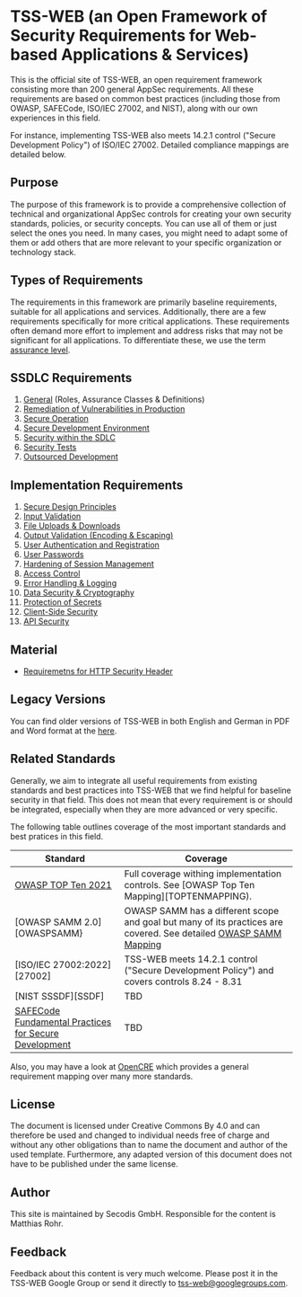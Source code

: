 # TSS-WEB (an Open Framework of Security Requirements for Web-based Applications & Services)

This is the official site of TSS-WEB, an open requirement framework consisting more than 200 general AppSec requirements. All these requirements are based on common best practices (including those from OWASP, SAFECode, ISO/IEC 27002, and NIST), along with our own experiences in this field.

For instance, implementing TSS-WEB also meets 14.2.1 control ("Secure Development Policy") of ISO/IEC 27002. Detailed compliance mappings are detailed below.

## Purpose

The purpose of this framework is to provide a comprehensive collection of technical and organizational AppSec controls for creating your own security standards, policies, or security concepts. You can use all of them or just select the ones you need. In many cases, you might need to adapt some of them or add others that are more relevant to your specific organization or technology stack.

## Types of Requirements

The requirements in this framework are primarily baseline requirements, suitable for all applications and services. Additionally, there are a few requirements specifically for more critical applications. These requirements often demand more effort to implement and address risks that may not be significant for all applications. To differentiate these, we use the term [assurance level][A_AC].

## SSDLC Requirements

1. [General][A_GENERAL] (Roles, Assurance Classes & Definitions)
2. [Remediation of Vulnerabilities in Production][A_REMEDIATION]
3. [Secure Operation][A_SECOP]
4. [Secure Development Environment][A_SECENV]
5. [Security within the SDLC][A_SDLC]
6. [Security Tests][A_SECTESTS]
7. [Outsourced Development][A_OUTDEV]

## Implementation Requirements

1. [Secure Design Principles][B_PRINCIPLES]
2. [Input Validation][B_INPUTVAL]
3. [File Uploads & Downloads][B_FILEUPLOADS]
4. [Output Validation (Encoding & Escaping)][B_OUTPUTVAL]
5. [User Authentication and Registration][B_USERAUTH]
6. [User Passwords][B_USERPASSWD]
7. [Hardening of Session Management][B_SESSIONMGMT]
8. [Access Control][B_AUTHZ]
9. [Error Handling & Logging][B_ERRORLOG]
10. [Data Security & Cryptography][B_CRYPTO]
11. [Protection of Secrets][B_SECRETS]
12. [Client-Side Security][B_CLIENTSEC]
13. [API Security][B_APISEC]

## Material

- [Requiremetns for HTTP Security Header][SECHEADER]

## Legacy Versions

You can find older versions of TSS-WEB in both English and German in PDF and Word format at the [here][TSSWEBOLD].

## Related Standards

Generally, we aim to integrate all useful requirements from existing standards and best practices into TSS-WEB that we find helpful for baseline security in that field. This does not mean that every requirement is or should be integrated, especially when they are more advanced or very specific.

The following table outlines coverage of the most important standards and best pratices in this field.

| Standard  | Coverage |
| ------------- | ------------- |
| [OWASP TOP Ten 2021][OWASPTOPTEN] | Full coverage withing implementation controls. See [OWASP Top Ten Mapping][TOPTENMAPPING). |
| [OWASP SAMM 2.0][OWASPSAMM} | OWASP SAMM has a different scope and goal but many of its practices are covered. See detailed [OWASP SAMM Mapping][SAMMMAPPING] |
| [ISO/IEC 27002:2022][27002]  | TSS-WEB meets 14.2.1 control ("Secure Development Policy") and covers controls 8.24 - 8.31 |
| [NIST SSSDF][SSDF]  | TBD  |
| [SAFECode Fundamental Practices for Secure Development][SAFECODE] | TBD |

Also, you may have a look at [OpenCRE][OPENCRE] which provides a general requirement mapping over many more standards.

## License
The document is licensed under Creative Commons By 4.0 and can therefore be used and changed to individual needs free of charge and without any other obligations than to name the document and author of the used template. Furthermore, any adapted version of this document does not have to be published under the same license.

## Author
This site is maintained by Secodis GmbH. Responsible for the content is Matthias Rohr. 

## Feedback 
Feedback about this content is very much welcome. Please post it in the TSS-WEB Google Group or send it directly to tss-web@googlegroups.com.

[A_GENERAL]: A_SSDLC_Requirements/01_General.md
[A_REMEDIATION]: A_SSDLC_Requirements/02_Vulnerability-Remediation.md
[A_SECOP]: A_SSDLC_Requirements/03_Secure-Operation.md
[A_SECENV]: A_SSDLC_Requirements/04_Secure-Dev-Environment.md
[A_SDLC]: A_SSDLC_Requirements/05_Security-wthin-SDLC.md
[A_SECTESTS]: A_SSDLC_Requirements/06_Security-Tests.md
[A_OUTDEV]: A_SSDLC_Requirements/07_Outsourced-Development.md

[A_AC]: A_SSDLC_Requirements/01_General.md#14-assurance-classes
[A_DEFINITIONS]: A_SSDLC_Requirements/01_General.md#12-definitions
[A_ROLES]: A_SSDLC_Requirements/01_General.md#13-roles

[B_PRINCIPLES]: B_Implementation_Requirements/01_Secure-Design-Principles.md
[B_INPUTVAL]: B_Implementation_Requirements/02_InputVal.md
[B_FILEUPLOADS]: B_Implementation_Requirements/03_FileUploads.md
[B_OUTPUTVAL]: B_Implementation_Requirements/04_OutputVal.md
[B_USERAUTH]: B_Implementation_Requirements/05_UserAuth.md
[B_USERPASSWD]: B_Implementation_Requirements/06_User-Passwords.md
[B_SESSIONMGMT]: B_Implementation_Requirements/07_Session-Mgmt.md
[B_AUTHZ]: B_Implementation_Requirements/08_Access-Control.md
[B_ERRORLOG]: B_Implementation_Requirements/09_Error-Handling-And-Logging.md
[B_CRYPTO]: B_Implementation_Requirements/10_Data-Security.md
[B_SECRETS]: B_Implementation_Requirements/11_Secrets.md
[B_CLIENTSEC]: B_Implementation_Requirements/12_Client-Side-Security.md
[B_APISEC]: B_Implementation_Requirements/13_API-Security.md

[SECHEADER]: Material/Requirements_for_HTTP_Header_Security.md
[TOPTENMAPPING]: Material/OWASP_Top_Ten_Mapping.md
[SAMMMAPPING]: Material/OWASP_SAMM-2.0-Mapping.md
[OWASPTOPTEN]: https://owasp.org/www-project-top-ten/
[TSSWEBOLD]: https://secodis.atlassian.net/wiki/spaces/TSSWEB

[OWASPSAMM]: https://owaspsamm.org/model/
[IEC27002]: https://www.iso.org/standard/2700
[NISTSSDF]: https://csrc.nist.gov/Projects/ssdf
[SAFECODE]: https://safecode.org/uncategorized/fundamental-practices-secure-software-development/
[OPENCRE]: https://www.opencre.org/
